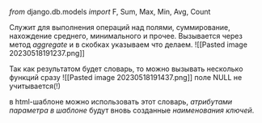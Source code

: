 _from_ django.db.models _import_ F, Sum, Max, Min, Avg, Count

Служит для выполнения операций над полями, суммирование, нахождение среднего, минимального и прочее.
Вызывается через метод _aggregate_ и в скобках указываем что делаем.
![[Pasted image 20230518191237.png]]

Так как результатом будет словарь, то можно вызывать несколько функций сразу
![[Pasted image 20230518191437.png]]
поле NULL не учитывается(!)

в html-шаблоне можно использовать этот словарь, _атрибутами параметра в шаблоне_ будут вновь созданные _наименования ключей_.
